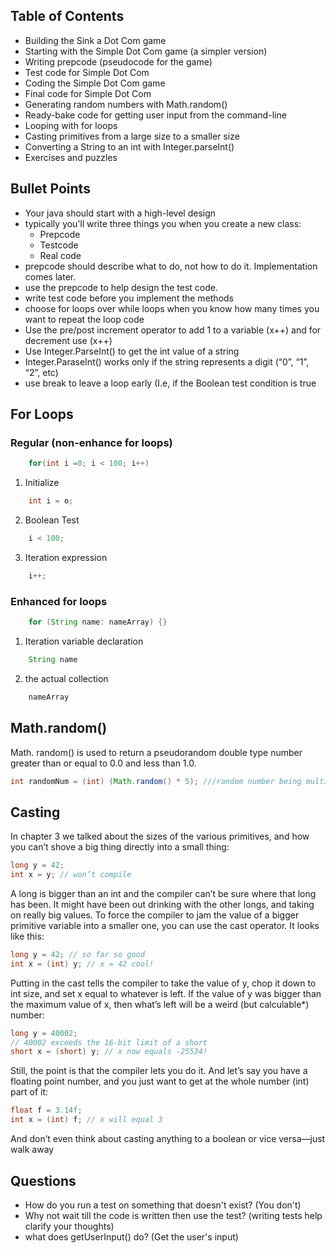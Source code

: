 ## Table of Contents
- Building the Sink a Dot Com game 
- Starting with the Simple Dot Com game (a simpler version) 
- Writing prepcode (pseudocode for the game) 
- Test code for Simple Dot Com 
- Coding the Simple Dot Com game 
- Final code for Simple Dot Com 
- Generating random numbers with Math.random() 
- Ready-bake code for getting user input from the command-line 
- Looping with for loops                                                                          
- Casting primitives from a large size to a smaller size 
- Converting a String to an int with Integer.parseInt() 
- Exercises and puzzles

## Bullet Points

- Your java should start with a high-level design
- typically you’ll write three things you when you create a new class:
    - Prepcode
    - Testcode
    - Real code
- prepcode should describe what to do, not how to do it. Implementation comes later.
- use the prepcode to help design the test code.
- write test code before you implement the methods
- choose for loops over while loops when you know how many times you want to repeat the loop code
- Use the pre/post increment operator to add 1 to a variable (x++) and for decrement use (x++)
- Use Integer.ParseInt() to get the int value of a string
- Integer.ParaseInt() works only if the string represents a digit (“0”, “1”, “2”, etc)
- use break to leave a loop early (I.e, if the Boolean test condition is true

## For Loops

### Regular (non-enhance for loops)
``` java
    for(int i =0; i < 100; i++)
```
1) Initialize 
```java
    int i = o;
```
2) Boolean Test
``` java
    i < 100;
```
3) Iteration expression 
``` java 
    i++;
```
### Enhanced for loops
``` java
    for (String name: nameArray) {}
```
1) Iteration variable declaration 
``` java 
    String name
```
2) the actual collection 
``` java 
    nameArray
```
## Math.random()
Math. random() is used to return a pseudorandom double type number greater than or equal to 0.0 and less than 1.0.
``` java 
int randomNum = (int) (Math.random() * 5); ///random number being multiplied by 5
```

## Casting 
In chapter 3 we talked about the sizes of the various primitives, and how you
can’t shove a big thing directly into a small thing:
``` java 
long y = 42;
int x = y; // won’t compile
```
A long is bigger than an int and the compiler can’t be sure where that long has
been. It might have been out drinking with the other longs, and taking on really
big values. To force the compiler to jam the value of a bigger primitive variable
into a smaller one, you can use the cast operator. It looks like this:
``` java 
long y = 42; // so far so good
int x = (int) y; // x = 42 cool!
```
Putting in the cast tells the compiler to take the value of y, chop it down to int
size, and set x equal to whatever is left. If the value of y was bigger than the
maximum value of x, then what’s left will be a weird (but calculable*) number:
``` java 
long y = 40002;
// 40002 exceeds the 16-bit limit of a short
short x = (short) y; // x now equals -25534!
```
Still, the point is that the compiler lets you do it. And let’s say you have a floating point number, and you just want to get at the whole number (int) part of it:
``` java 
float f = 3.14f;
int x = (int) f; // x will equal 3
```
 And don’t even think about casting anything to a boolean or vice versa—just
walk away

## Questions 
- How do you run a test on something that doesn't exist? (You don't)
- Why not wait till the code is written then use the test? (writing tests help clarify your thoughts)
- what does getUserInput() do? (Get the user's input)